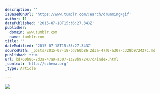 ```yaml
---
description: ''
isBasedOnUrl: 'https://www.tumblr.com/search/drumming+gif'
author: []
datePublished: '2015-07-18T15:36:27.343Z'
publisher:
  domain: www.tumblr.com
  name: tumblr.com
title: ''
dateModified: '2015-07-18T15:36:27.343Z'
sourcePath: _posts/2015-07-18-bd760b86-2d3a-47a0-a307-1328b972437c.md
published: true
url: bd760b86-2d3a-47a0-a307-1328b972437c/index.html
_context: 'http://schema.org'
_type: Article

---
```

![](https://31.media.tumblr.com/69c71a45e401fe740c3e4af0e82a6486/tumblr_nl64ov9HFQ1tsqoyzo1_500.gif)